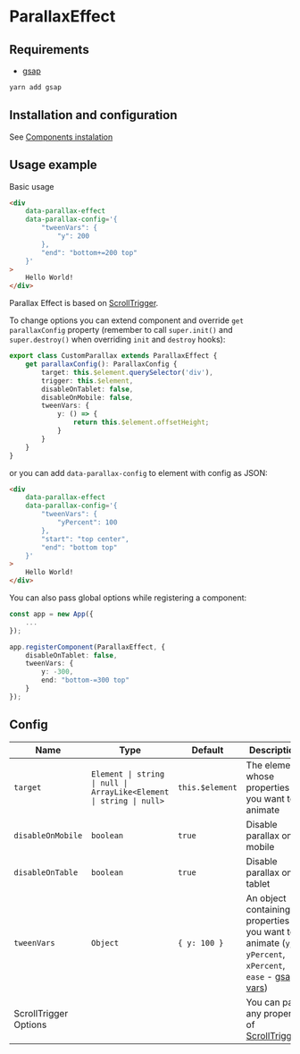 # ParallaxEffect

## Requirements
 - [gsap](https://www.npmjs.com/package/gsap)

```bash
yarn add gsap
```

## Installation and configuration

See [Components instalation](/docs/components_instalation.md)

## Usage example

Basic usage

```html
<div 
	data-parallax-effect 
	data-parallax-config='{
		"tweenVars": {
			"y": 200 
		},
		"end": "bottom+=200 top"
	}'
>
	Hello World!
</div>
```

Parallax Effect is based on [ScrollTrigger](https://greensock.com/docs/v3/Plugins/ScrollTrigger).

To change options you can extend component and override `get parallaxConfig` property (remember to call `super.init()` and `super.destroy()` when overriding `init` and `destroy` hooks):

```ts
export class CustomParallax extends ParallaxEffect {
    get parallaxConfig(): ParallaxConfig {
		target: this.$element.querySelector('div'),
		trigger: this.$element,
        disableOnTablet: false,
        disableOnMobile: false,
        tweenVars: {
			y: () => {
				return this.$element.offsetHeight;
			}
		}
    }
}

```

or you can add `data-parallax-config` to element with config as JSON:

```html
<div 
	data-parallax-effect 
	data-parallax-config='{
		"tweenVars": {
			"yPercent": 100 
		},
		"start": "top center",
		"end": "bottom top"
	}'
>
	Hello World!
</div>
```

You can also pass global options while registering a component:

```ts
const app = new App({
    ...
});

app.registerComponent(ParallaxEffect, {
    disableOnTablet: false,
	tweenVars: {
		y: -300,
		end: "bottom-=300 top"
	}
});
```


## Config

| Name | Type | Default | Description |
| -- | -- | -- | -- |
| `target` | `Element \| string \| null \| ArrayLike<Element \| string \| null>` | `this.$element` | The element whose properties you want to animate |
| `disableOnMobile` | `boolean` | `true` | Disable parallax on mobile |
| `disableOnTable` | `boolean` | `true` | Disable parallax on tablet |
| `tweenVars` | `Object` | `{ y: 100 }` | An object containing properties you want to animate (`y`, `x`, `yPercent`, `xPercent`, `ease` - [gsap vars](https://greensock.com/docs/v3/GSAP/gsap.to())) |
| ScrollTrigger Options |  |  | You can pass any property of [ScrollTrigger](https://greensock.com/docs/v3/Plugins/ScrollTrigger/static.create()). |
